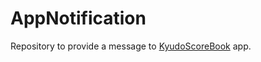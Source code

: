 # AppNotification
Repository to provide a message to [KyudoScoreBook](https://play.google.com/store/apps/details?id=com.bowyer.KyudoScoreBookSecond) app.
